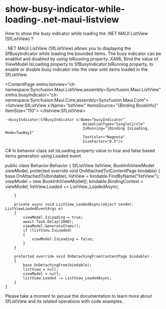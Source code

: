 # show-busy-indicator-while-loading-.net-maui-listview
How to show the busy indicator while loading the .NET MAUI ListView (SfListView) ?

 . NET MAUI ListView (SfListView) allows you to displaying the SfBusyIndicator while loading the bounded items. The busy indicator can be enabled and disabled by using IsRunning property.
XAML
Bind the value of ViewModel.IsLoading property to SfBusyIndicator.IsRunning property, to enable or disable busy indicator into the view until items loaded in the SfListView

<ContentPage xmlns:listview="clr-namespace:Syncfusion.Maui.ListView;assembly=Syncfusion.Maui.ListView"
             xmlns:busyIndicator="clr-namespace:Syncfusion.Maui.Core;assembly=Syncfusion.Maui.Core”>
  <Grid>
     <listview:SfListView x:Name="listView" 
                             ItemsSource="{Binding BookInfo}" 
                             ItemSize="110">
     </listview:SfListView>

     <busyIndicator:SfBusyIndicator x:Name="busyIndicator" 
                                       AnimationType="SingleCircle" 
                                       IsRunning="{Binding IsLoading, Mode=TwoWay}" 
                                       TextColor="Magenta"
                                       SizeFactor="0.5"/>
  </Grid>
</ContentPage>

C#
In behavior class set IsLoading property value to true and false based items generation using Loaded event.

public class Behavior:Behavior<ContentPage>
    {
        SfListView listView;
        BookInfoViewModel viewModel;
        protected override void OnAttachedTo(ContentPage bindable)
        {
            base.OnAttachedTo(bindable);
            listView = bindable.FindByName<SfListView>("listView");
            viewModel = new BookInfoViewModel();
            bindable.BindingContext = viewModel;
            listView.Loaded += ListView_LoadedAsync;

        }

        private async void ListView_LoadedAsync(object sender, ListViewLoadedEventArgs e)
        {
            viewModel.IsLoading = true;
            await Task.Delay(2000);
            viewModel.GenerateItems();
            if (listView.IsLoaded)
            {
                viewModel.IsLoading = false;
            }
        }

        protected override void OnDetachingFrom(ContentPage bindable)
        {
            base.OnDetachingFrom(bindable);
            listView = null;
            viewModel = null;
            listView.Loaded -= ListView_LoadedAsync;
        }
    }

Please take a moment to peruse the documentation to learn more about SfListView and its related operations with code examples.